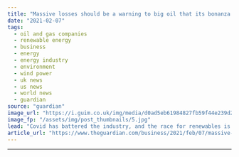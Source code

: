 ```yaml
---
title: "Massive losses should be a warning to big oil that its bonanza is over"
date: "2021-02-07"
tags: 
  - oil and gas companies
  - renewable energy
  - business
  - energy
  - energy industry
  - environment
  - wind power
  - uk news
  - us news
  - world news
  - guardian
source: "guardian"
image_url: "https://i.guim.co.uk/img/media/d0ad5eb61984827fb59f44e239d251fd13013dfe/0_141_4288_2573/master/4288.jpg?width=460&quality=85&auto=format&fit=max&s=74cd4181b4ee7e3265be60b5e1967bda"
image_fp: "/assets/img/post_thumbnails/5.jpg"
lead: "Covid has battered the industry, and the race for renewables is speeding up. We are at a tipping point The final months of 2020 were a tough end to a tough year, according to BP’s chief executive. But Bernard Looney’s verdict on the worst financial y..."
article_url: "https://www.theguardian.com/business/2021/feb/07/massive-losses-should-be-a-warning-to-big-oil-that-its-bonanza-is-over"
---
```


---

